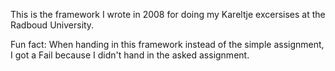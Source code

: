 This is the framework I wrote in 2008 for doing my Kareltje excersises at the Radboud University.

Fun fact: When handing in this framework instead of the simple assignment, I got a Fail because I didn't hand in the asked assignment.
